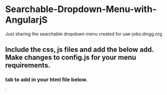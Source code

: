 # Searchable-Dropdown-Menu-with-AngularjS
Just sharing the searchable dropdown menu created for uae-jobs.dingg.org


## Include the css, js files and add the below add. Make changes to config.js for your menu requirements.
### tab to add in your html file below.
`<dropdown> </dropdown>
